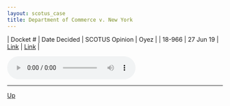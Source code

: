 ```yaml
---
layout: scotus_case
title: Department of Commerce v. New York
---
```


| Docket # | Date Decided | SCOTUS Opinion | Oyez |
| 18-966 | 27 Jun 19 | [Link](https://www.supremecourt.gov/opinions/18pdf/588us2r72_n758.pdf) | [Link](https://www.oyez.org/cases/2018/18-966) |

<audio controls>
   <source src='./resources/18-966.mp3' type='audio/mpeg'>
</audio>

<object data='./resources/18-966.pdf' type='application/pdf'></object>

---

[Up](./README.md)